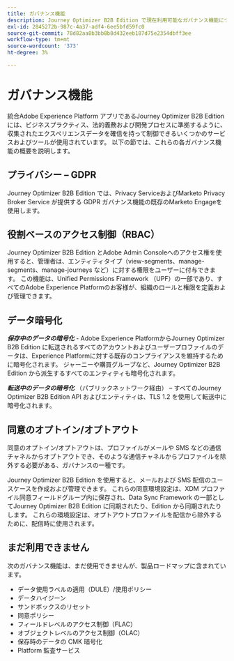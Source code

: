 ```yaml
---
title: ガバナンス機能
description: Journey Optimizer B2B Edition で現在利用可能なガバナンス機能について説明します。
exl-id: 2845272b-987c-4a37-adf4-6ee5bfd59fc0
source-git-commit: 78d82aa8b3bb8b8d432eeb187d75e2354dbff3ee
workflow-type: tm+mt
source-wordcount: '373'
ht-degree: 3%

---
```


# ガバナンス機能

統合Adobe Experience Platform アプリであるJourney Optimizer B2B Edition には、ビジネスプラクティス、法的義務および開発プロセスに準拠するように、収集されたエクスペリエンスデータを確信を持って制御できるいくつかのサービスおよびツールが使用されています。 以下の節では、これらの各ガバナンス機能の概要を説明します。

## プライバシー – GDPR

Journey Optimizer B2B Edition では、Privacy ServiceおよびMarketo Privacy Broker Service が提供する GDPR ガバナンス機能の既存のMarketo Engageを使用します。

## 役割ベースのアクセス制御（RBAC）

Journey Optimizer B2B Edition とAdobe Admin Consoleへのアクセス権を使用すると、管理者は、エンティティタイプ（view-segments、manage-segments、manage-journeys など）に対する権限をユーザーに付与できます。 この機能は、Unified Permissions Framework （UPF）の一部であり、すべてのAdobe Experience Platformのお客様が、組織のロールと権限を定義および管理できます。

## データ暗号化

**_保存中のデータの暗号化_** - Adobe Experience PlatformからJourney Optimizer B2B Edition に転送されるすべてのアカウントおよびユーザープロファイルのデータは、Experience Platformに対する既存のコンプライアンスを維持するために暗号化されます。 ジャーニーや購買グループなど、Journey Optimizer B2B Edition から派生するすべてのエンティティも暗号化されます。

**_転送中のデータの暗号化_** （パブリックネットワーク経由） – すべてのJourney Optimizer B2B Edition API およびエンティティは、TLS 1.2 を使用して転送中に暗号化されます。

## 同意のオプトイン/オプトアウト

同意のオプトイン/オプトアウトは、プロファイルがメールや SMS などの通信チャネルからオプトアウトでき、そのような通信チャネルからプロファイルを除外する必要がある、ガバナンスの一種です。

Journey Optimizer B2B Edition を使用すると、メールおよび SMS 配信のユースケースを作成および管理できます。 これらの同意環境設定は、XDM プロファイル同意フィールドグループ内に保存され、Data Sync Framework の一部としてJourney Optimizer B2B Edition に同期されたり、Edition から同期されたりします。 これらの環境設定は、オプトアウトプロファイルを配信から除外するために、配信時に使用されます。

## まだ利用できません

次のガバナンス機能は、まだ使用できませんが、製品ロードマップに含まれています。

* データ使用ラベルの適用（DULE）/使用ポリシー
* データハイジーン
* サンドボックスのリセット
* 同意ポリシー
* フィールドレベルのアクセス制御（FLAC）
* オブジェクトレベルのアクセス制御（OLAC）
* 保存時のデータの CMK 暗号化
* Platform 監査サービス
